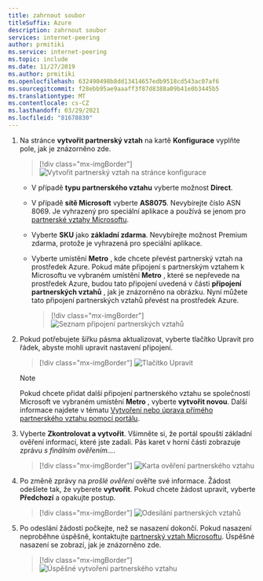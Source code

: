 ```yaml
---
title: zahrnout soubor
titleSuffix: Azure
description: zahrnout soubor
services: internet-peering
author: prmitiki
ms.service: internet-peering
ms.topic: include
ms.date: 11/27/2019
ms.author: prmitiki
ms.openlocfilehash: 632490498b8dd13414657edb9518cd543ac07af6
ms.sourcegitcommit: f28ebb95ae9aaaff3f87d8388a09b41e0b3445b5
ms.translationtype: MT
ms.contentlocale: cs-CZ
ms.lasthandoff: 03/29/2021
ms.locfileid: "81678830"
---
```

1. Na stránce **vytvořit partnerský vztah** na kartě **Konfigurace** vyplňte pole, jak je znázorněno zde.

    > [!div class="mx-imgBorder"]
    > ![Vytvořit partnerský vztah na stránce konfigurace](../media/setup-direct-conf-tab.png)

    * V případě **typu partnerského vztahu** vyberte možnost **Direct**.
    * V případě **sítě Microsoft** vyberte **AS8075**. Nevybírejte číslo ASN 8069. Je vyhrazený pro speciální aplikace a používá se jenom pro [partnerské vztahy Microsoftu](mailto:peering@microsoft.com).
    * Vyberte **SKU** jako **základní zdarma**. Nevybírejte možnost Premium zdarma, protože je vyhrazená pro speciální aplikace.
    * Vyberte umístění **Metro** , kde chcete převést partnerský vztah na prostředek Azure. Pokud máte připojení s partnerským vztahem k Microsoftu ve vybraném umístění **Metro** , které se nepřevede na prostředek Azure, budou tato připojení uvedená v části **připojení partnerských vztahů** , jak je znázorněno na obrázku. Nyní můžete tato připojení partnerských vztahů převést na prostředek Azure.

        > [!div class="mx-imgBorder"]
        > ![Seznam připojení partnerských vztahů](../media/setup-directlegacy-conf-tab.png)

1. Pokud potřebujete šířku pásma aktualizovat, vyberte tlačítko Upravit pro řádek, abyste mohli upravit nastavení připojení.

    > [!div class="mx-imgBorder"]
    > ![Tlačítko Upravit](../media/setup-directlegacy-conf-tab-edit.png)

    > [!NOTE]
    > Pokud chcete přidat další připojení partnerského vztahu se společností Microsoft ve vybraném umístění **Metro** , vyberte **vytvořit novou**. Další informace najdete v tématu [Vytvoření nebo úprava přímého partnerského vztahu pomocí portálu](../howto-direct-portal.md).
    >

1. Vyberte **Zkontrolovat a vytvořit**. Všimněte si, že portál spouští základní ověření informací, které jste zadali. Pás karet v horní části zobrazuje zprávu *s finálním ověřením...*.

    > [!div class="mx-imgBorder"]
    > ![Karta ověření partnerského vztahu](../media/setup-direct-review-tab-validation.png)

1. Po změně zprávy na *prošlé ověření* ověřte své informace. Žádost odešlete tak, že vyberete **vytvořit**. Pokud chcete žádost upravit, vyberte **Předchozí** a opakujte postup.

    > [!div class="mx-imgBorder"]
    > ![Odesílání partnerských vztahů](../media/setup-direct-review-tab-submit.png)

1. Po odeslání žádosti počkejte, než se nasazení dokončí. Pokud nasazení neproběhne úspěšně, kontaktujte [partnerský vztah Microsoftu](mailto:peering@microsoft.com). Úspěšné nasazení se zobrazí, jak je znázorněno zde.

    > [!div class="mx-imgBorder"]
    > ![Úspěšné vytvoření partnerského vztahu](../media/setup-direct-success.png)
